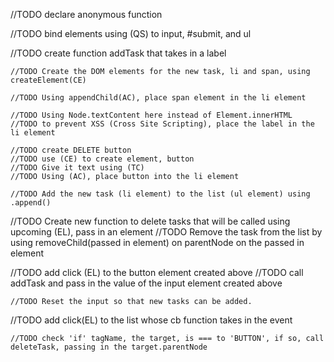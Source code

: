 
//TODO declare anonymous function

  //TODO bind elements using (QS) to input, #submit, and ul

  //TODO create function addTask that takes in a label

    //TODO Create the DOM elements for the new task, li and span, using createElement(CE)

    //TODO Using appendChild(AC), place span element in the li element

    //TODO Using Node.textContent here instead of Element.innerHTML
    //TODO to prevent XSS (Cross Site Scripting), place the label in the li element

    //TODO create DELETE button
    //TODO use (CE) to create element, button
    //TODO Give it text using (TC)
    //TODO Using (AC), place button into the li element

    //TODO Add the new task (li element) to the list (ul element) using .append()

  //TODO Create new function to delete tasks that will be called using upcoming (EL), pass in an element
    //TODO Remove the task from the list by using removeChild(passed in element) on parentNode on the passed in element

  //TODO add click (EL) to the button element created above
    //TODO call addTask and pass in the value of the input element created above

    //TODO Reset the input so that new tasks can be added.


  //TODO add click(EL) to the list whose cb function takes in the event

    //TODO check 'if' tagName, the target, is === to 'BUTTON', if so, call deleteTask, passing in the target.parentNode
   
